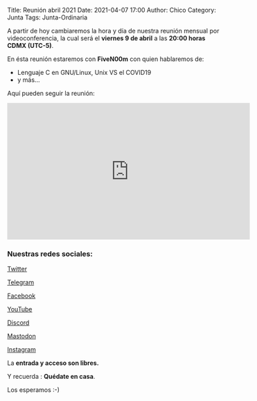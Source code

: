 Title: Reunión abril 2021
Date: 2021-04-07 17:00
Author: Chico
Category: Junta
Tags: Junta-Ordinaria

A partir de hoy cambiaremos la hora y día de nuestra reunión mensual por videoconferencia, la cual será el __viernes 9 de abril__ a las __20:00 horas CDMX (UTC-5)__.

En ésta reunión estaremos con __FiveN00m__ con quien hablaremos de:

* Lenguaje C en GNU/Linux, Unix VS el COVID19
* y más...

Aquí pueden seguir la reunión:

<iframe width="560" height="315" src="https://www.youtube.com/embed/knVB1s3Mwf8" title="YouTube video player" frameborder="0" allow="accelerometer; autoplay; clipboard-write; encrypted-media; gyroscope; picture-in-picture" allowfullscreen></iframe>

### Nuestras redes sociales:

[Twitter](https://twitter.com/gulagmexico)

[Telegram](https://t.me/joinchat/AhKXM0m4OTrdeN2x2yz1VQ)

[Facebook](https://www.facebook.com/groups/282427405174957/)

[YouTube](https://www.youtube.com/channel/UCTDFuE72U4L1NknVbsXH32g)

[Discord](https://discord.gg/SgCr4gu3P5)

[Mastodon](https://fosstodon.org/@gulagmexico)

[Instagram](https://www.instagram.com/gulagmexico)

La __entrada y acceso son libres.__

Y recuerda :  __Quédate en casa__.

Los esperamos :-)
